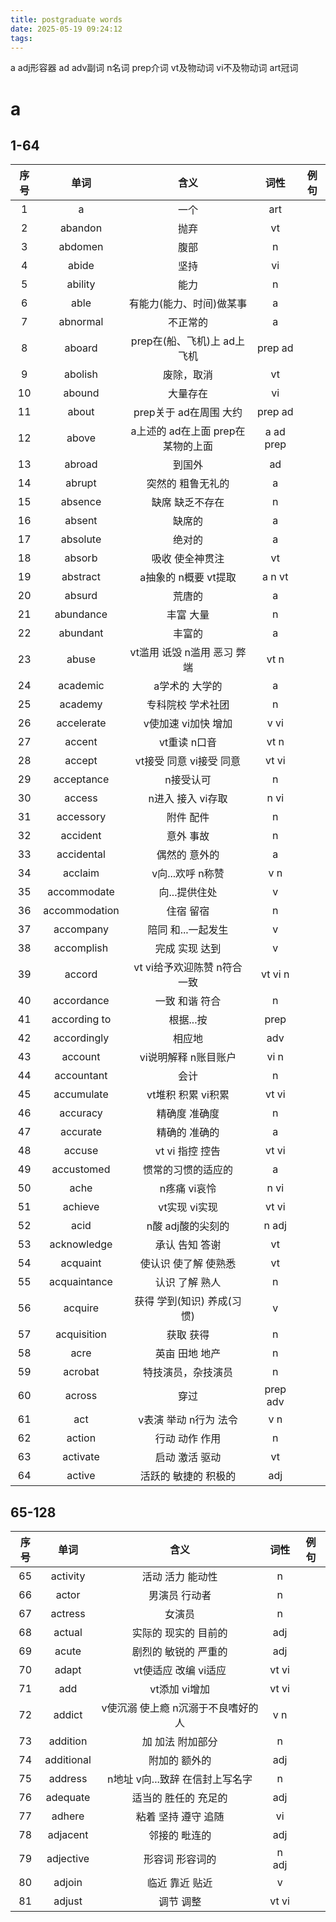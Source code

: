 ```yaml
---
title: postgraduate words
date: 2025-05-19 09:24:12
tags:
---
```

a adj形容器 ad adv副词 n名词 prep介词 vt及物动词 vi不及物动词 art冠词
# a
## 1-64
|序号|单词|含义|词性|例句|
|:-:|:-:|:-:|:-:|:-:|
1|a|一个|art
2|abandon|抛弃|vt|
3|abdomen|腹部|n|
4|abide|坚持|vi||
5|ability|能力|n|
6|able|有能力(能力、时间)做某事|a|
7|abnormal|不正常的|a|
8|aboard|prep在(船、飞机)上 ad上飞机|prep ad|
9|abolish|废除，取消|vt|
10|abound|大量存在|vi
11|about|prep关于 ad在周围 大约|prep ad|
12|above|a上述的 ad在上面 prep在某物的上面|a ad prep|
13|abroad|到国外|ad
14|abrupt|突然的 粗鲁无礼的|a|
15|absence|缺席 缺乏不存在|n|
16|absent|缺席的|a|
17|absolute|绝对的|a|
18|absorb|吸收 使全神贯注|vt|
19|abstract|a抽象的 n概要 vt提取|a n vt|
20|absurd|荒唐的|a|
21|abundance|丰富 大量|n|
22|abundant|丰富的|a|
23|abuse|vt滥用 诋毁 n滥用 恶习 弊端|vt n|
24|academic|a学术的 大学的|a|
25|academy|专科院校 学术社团|n|
26|accelerate|v使加速 vi加快 增加|v vi
27|accent|vt重读 n口音|vt n|
28|accept|vt接受 同意 vi接受 同意|vt vi|
29|acceptance|n接受认可|n|
30|access|n进入 接入 vi存取|n vi
31|accessory|附件 配件|n|
32|accident|意外 事故|n|
33|accidental|偶然的 意外的|a|
34|acclaim|v向...欢呼 n称赞|v n|
35|accommodate|向...提供住处|v|
36|accommodation|住宿 留宿|n|
37|accompany|陪同 和...一起发生|v|
38|accomplish|完成 实现 达到|v|
39|accord|vt vi给予欢迎陈赞 n符合一致|vt vi n|
40|accordance|一致 和谐 符合|n|
41|according to|根据...按|prep|
42|accordingly|相应地|adv|
43|account|vi说明解释 n账目账户|vi n|
44|accountant|会计|n|
45|accumulate|vt堆积 积累 vi积累|vt vi|
46|accuracy|精确度 准确度|n|
47|accurate|精确的 准确的|a|
48|accuse|vt vi 指控 控告|vt vi|
49|accustomed|惯常的习惯的适应的|a|
50|ache|n疼痛 vi哀怜|n vi|
51|achieve|vt实现 vi实现|vt vi|
52|acid|n酸 adj酸的尖刻的|n adj|
53|acknowledge|承认 告知 答谢|vt|
54|acquaint|使认识 使了解 使熟悉|vt|
55|acquaintance|认识 了解 熟人|n|
56|acquire|获得 学到(知识) 养成(习惯)|v|
57|acquisition|获取 获得|n|
58|acre|英亩 田地 地产|n
59|acrobat|特技演员，杂技演员|n
60|across|穿过|prep adv
61|act|v表演 举动 n行为 法令|v n|
62|action|行动 动作 作用|n|
63|activate|启动 激活 驱动|vt|
64|active|活跃的 敏捷的 积极的|adj|

## 65-128
|序号|单词|含义|词性|例句|
|:-:|:-:|:-:|:-:|:-:|
65|activity|活动 活力 能动性|n
66|actor|男演员 行动者|n
67|actress|女演员|n
68|actual|实际的 现实的 目前的|adj
69|acute|剧烈的 敏锐的 严重的|adj|
70|adapt|vt使适应 改编 vi适应|vt vi|
71|add|vt添加 vi增加|vt vi|
72|addict|v使沉溺 使上瘾 n沉溺于不良嗜好的人|v n
73|addition|加 加法 附加部分|n|
74|additional|附加的 额外的|adj|
75|address|n地址 v向...致辞 在信封上写名字|n|
76|adequate|适当的 胜任的 充足的|adj|
77|adhere|粘着 坚持 遵守 追随|vi|
78|adjacent|邻接的 毗连的|adj|
79|adjective|形容词 形容词的|n adj
80|adjoin|临近 靠近 贴近|v
81|adjust|调节 调整|vt vi


